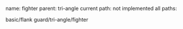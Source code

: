 name: fighter
parent: tri-angle
current path: not implemented
all paths:

  basic/flank guard/tri-angle/fighter
